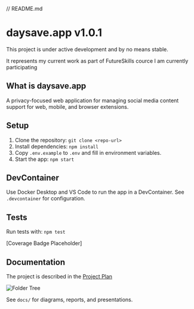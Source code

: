 

// README.md
# daysave.app v1.0.1

This project is under active development and by no means stable.

It represents my current work as part of FutureSkills cource I am currently participating

## What is daysave.app

A privacy-focused web application for managing social media content support for web, mobile, and browser extensions.

## Setup

1. Clone the repository: `git clone <repo-url>`
2. Install dependencies: `npm install`
3. Copy `.env.example` to `.env` and fill in environment variables.
4. Start the app: `npm start`

## DevContainer

Use Docker Desktop and VS Code to run the app in a DevContainer. See `.devcontainer` for configuration.

## Tests

Run tests with: `npm test`

[Coverage Badge Placeholder]

## Documentation

The project is described in the [Project Plan](https://github.com/andyegli/daysave.app/blob/main/docs/md/daysave_projcet_plan.md) 

![Folder Tree](../docs/diagrams/out/usecases_searchfilter.png)


See `docs/` for diagrams, reports, and presentations.

